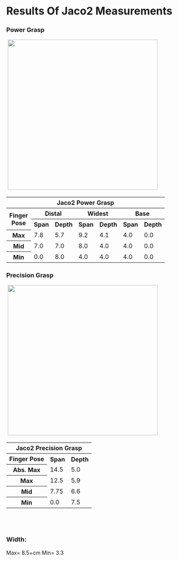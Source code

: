 # Results Of Jaco2 Measurements

### Power Grasp
<image>
<img src="Images/" width="400">
</image>
<table>
    <thead>
        <tr>
            <th colspan=7> Jaco2 Power Grasp </th>
        </tr>
    </thead>
    <tbody>
        <tr>
            <th rowspan=2> Finger <br> Pose</th>
            <th colspan=2> Distal </th>
            <th colspan=2> Widest </th>
            <th colspan=2> Base </th>
        </tr>
        <tr>    
            <th colspan=1> Span </th>
            <th colspan=1>Depth</th>
            <th colspan=1> Span </th>
            <th colspan=1>Depth</th>
            <th colspan=1> Span </th>
            <th colspan=1>Depth</th>
        </tr>
        <tr>
            <th colspan=1> Max </th>
            <td colspan=1> 7.8 </td>
            <td colspan=1> 5.7 </td>
            <td colspan=1> 9.2 </td>
            <td colspan=1> 4.1 </td>
            <td colspan=1> 4.0 </td>
            <td colspan=1> 0.0 </td>
        </tr>
        <tr>
            <th colspan=1> Mid </th>
            <td colspan=1> 7.0 </td>
            <td colspan=1> 7.0 </td>
            <td colspan=1> 8.0 </td>
            <td colspan=1> 4.0 </td>
            <td colspan=1> 4.0 </td>
            <td colspan=1> 0.0 </td>
        </tr>
        <tr>
            <th colspan=1> Min </th>
            <td colspan=1> 0.0 </td>
            <td colspan=1> 8.0 </td>
            <td colspan=1> 4.0 </td>
            <td colspan=1> 4.0 </td>
            <td colspan=1> 4.0 </td>
            <td colspan=1> 0.0 </td>
        </tr>
    </tbody>
</table>


### Precision Grasp

<image>
<img src="Images/" width="400">
</image>

<table>
    <thead>
        <tr>
            <th colspan=7> Jaco2 Precision Grasp </th>
        </tr>
    </thead>
    <tbody>
        <tr>           
            <th colspan=1> Finger Pose </th>
            <th colspan=1> Span </th>
            <th colspan=1>Depth</th>
        </tr>
        <tr>
            <th colspan=1> Abs. Max </th>
            <td colspan=1> 14.5 </td>
            <td colspan=1> 5.0 </td>
        </tr>
        <tr>
            <th colspan=1> Max </th>
            <td colspan=1> 12.5 </td>
            <td colspan=1> 5.9 </td>
        </tr>
        <tr>
            <th colspan=1> Mid </th>
            <td colspan=1> 7.75 </td>
            <td colspan=1> 6.6 </td>
        </tr>
        <tr>
            <th colspan=1> Min </th>
            <td colspan=1> 0.0 </td>
            <td colspan=1> 7.5 </td>
        </tr>
    </tbody>
</table>
<br>
<br>

### Width:
Max= 8.5+cm Min= 3.3
